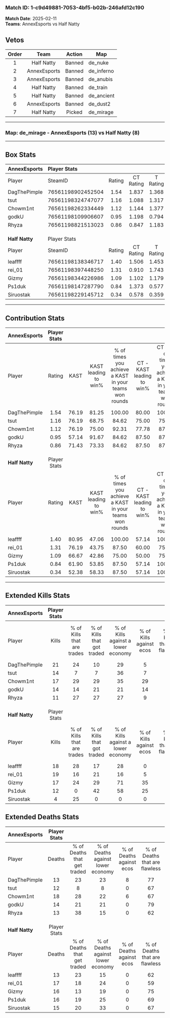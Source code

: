 ### Match ID: 1-c9d49881-7053-4bf5-b02b-246afd12c190  
**Match Date**: 2025-02-11  
**Teams**: AnnexEsports vs Half Natty  

## Vetos  

| Order | Team | Action | Map |
| :---: | :--: | :----: | --- |
| 1 | Half Natty | Banned | de_nuke |
| 2 | AnnexEsports | Banned | de_inferno |
| 3 | AnnexEsports | Banned | de_anubis |
| 4 | Half Natty | Banned | de_train |
| 5 | Half Natty | Banned | de_ancient |
| 6 | AnnexEsports | Banned | de_dust2 |
| 7 | Half Natty | Picked | de_mirage |

---  

### **Map**: de_mirage - AnnexEsports (13) vs Half Natty (8)  
---  

## Box Stats  

| **AnnexEsports** | Player Stats      |        |           |          |       |       |       |         |        |      |     |
| :- | :- | :-: | :-: | :-: | :-: | :-: | :-: | :-: | :-: | :-: | :-: |
| Player           | SteamID           | Rating | CT Rating | T Rating | KAST  |  ADR  | Kills | Assists | Deaths | K/D  | HS% |
| DagThePimple     | 76561198902452504 |  1.54  |   1.837   |  1.368   | 76.19 | 111.8 |  21   |    7    |   13   | 1.62 | 42  |
| tsut             | 76561198324747077 |  1.16  |   1.088   |  1.317   | 76.19 | 75.0  |  14   |    6    |   12   | 1.17 | 50  |
| Chowm1nt         | 76561198262334449 |  1.12  |   1.144   |  1.377   | 76.19 | 75.6  |  17   |    3    |   18   | 0.94 | 29  |
| godkU            | 76561198109906607 |  0.95  |   1.198   |  0.794   | 57.14 | 71.5  |  14   |    4    |   14   | 1.00 | 57  |
| Rhyza            | 76561198821513023 |  0.86  |   0.847   |  1.183   | 71.43 | 48.0  |  11   |    1    |   13   | 0.85 | 54  |
|                  |                   |        |           |          |       |       |       |         |        |      |     |
|                  |                   |        |           |          |       |       |       |         |        |      |     |
|                  |                   |        |           |          |       |       |       |         |        |      |     |
| **Half Natty**   | Player Stats      |        |           |          |       |       |       |         |        |      |     |
| Player           | SteamID           | Rating | CT Rating | T Rating | KAST  |  ADR  | Kills | Assists | Deaths | K/D  | HS% |
| leaffff          | 76561198138346717 |  1.40  |   1.506   |  1.453   | 80.95 | 96.1  |  18   |    6    |   13   | 1.38 | 44  |
| rei_01           | 76561198397448250 |  1.31  |   0.910   |  1.743   | 76.19 | 100.0 |  19   |    4    |   17   | 1.12 | 42  |
| Gizmy            | 76561198344226986 |  1.09  |   1.102   |  1.179   | 66.67 | 74.6  |  17   |    3    |   16   | 1.06 | 47  |
| Ps1duk           | 76561198147287790 |  0.84  |   1.373   |  0.577   | 61.90 | 70.1  |  12   |    3    |   16   | 0.75 | 66  |
| Siruostak        | 76561198229145712 |  0.34  |   0.578   |  0.359   | 52.38 | 32.7  |   4   |    2    |   15   | 0.27 | 75  |
---  

## Contribution Stats  

| **AnnexEsports** | Player Stats |       |                      |                                                        |                           |                                                             |                          |                                                            |
| :- | :-: | :-: | :-: | :-: | :-: | :-: | :-: | :-: |
| Player           |    Rating    | KAST  | KAST leading to win% | % of times you achieve a KAST in your teams won rounds | CT - KAST leading to win% | CT - % of times you achieve a KAST in your teams won rounds | T - KAST leading to win% | T - % of times you achieve a KAST in your teams won rounds |
| DagThePimple     |     1.54     | 76.19 |        81.25         |                         100.00                         |           80.00           |                           100.00                            |          83.33           |                           100.00                           |
| tsut             |     1.16     | 76.19 |        68.75         |                         84.62                          |           75.00           |                            75.00                            |          62.50           |                           100.00                           |
| Chowm1nt         |     1.12     | 76.19 |        75.00         |                         92.31                          |           77.78           |                            87.50                            |          71.43           |                           100.00                           |
| godkU            |     0.95     | 57.14 |        91.67         |                         84.62                          |           87.50           |                            87.50                            |          100.00          |                           80.00                            |
| Rhyza            |     0.86     | 71.43 |        73.33         |                         84.62                          |           87.50           |                            87.50                            |          57.14           |                           80.00                            |
|                  |              |       |                      |                                                        |                           |                                                             |                          |                                                            |
|                  |              |       |                      |                                                        |                           |                                                             |                          |                                                            |
|                  |              |       |                      |                                                        |                           |                                                             |                          |                                                            |
| **Half Natty**   | Player Stats |       |                      |                                                        |                           |                                                             |                          |                                                            |
| Player           |    Rating    | KAST  | KAST leading to win% | % of times you achieve a KAST in your teams won rounds | CT - KAST leading to win% | CT - % of times you achieve a KAST in your teams won rounds | T - KAST leading to win% | T - % of times you achieve a KAST in your teams won rounds |
| leaffff          |     1.40     | 80.95 |        47.06         |                         100.00                         |           57.14           |                           100.00                            |          40.00           |                           100.00                           |
| rei_01           |     1.31     | 76.19 |        43.75         |                         87.50                          |           60.00           |                            75.00                            |          36.36           |                           100.00                           |
| Gizmy            |     1.09     | 66.67 |        42.86         |                         75.00                          |           50.00           |                            75.00                            |          37.50           |                           75.00                            |
| Ps1duk           |     0.84     | 61.90 |        53.85         |                         87.50                          |           57.14           |                           100.00                            |          50.00           |                           75.00                            |
| Siruostak        |     0.34     | 52.38 |        58.33         |                         87.50                          |           57.14           |                           100.00                            |          60.00           |                           75.00                            |
---  

## Extended Kills Stats  

| **AnnexEsports** | Player Stats |                            |                            |                                    |                         |                              |                                 |                                       |                    |           |
| :- | :-: | :-: | :-: | :-: | :-: | :-: | :-: | :-: | :-: | :-: |
| Player           |    Kills     | % of Kills that are trades | % of Kills that got traded | % of Kills against a lower economy | % of Kills against ecos | % of Kills that are flawless | % of Kills that are close duels | % of Kills that are assisted by flash | Pistol Round Kills | AWP Kills |
| DagThePimple     |      21      |             24             |             10             |                 29                 |            5            |              62              |                0                |                   5                   |         8          |     2     |
| tsut             |      14      |             7              |             7              |                 36                 |            7            |              64              |                7                |                   0                   |         0          |     0     |
| Chowm1nt         |      17      |             29             |             29             |                 35                 |           29            |              82              |                6                |                   6                   |         0          |     2     |
| godkU            |      14      |             14             |             21             |                 21                 |           14            |              50              |                0                |                   0                   |         1          |     5     |
| Rhyza            |      11      |             27             |             27             |                 27                 |            9            |              73              |                0                |                   0                   |         0          |     1     |
|                  |              |                            |                            |                                    |                         |                              |                                 |                                       |                    |           |
|                  |              |                            |                            |                                    |                         |                              |                                 |                                       |                    |           |
|                  |              |                            |                            |                                    |                         |                              |                                 |                                       |                    |           |
| **Half Natty**   | Player Stats |                            |                            |                                    |                         |                              |                                 |                                       |                    |           |
| Player           |    Kills     | % of Kills that are trades | % of Kills that got traded | % of Kills against a lower economy | % of Kills against ecos | % of Kills that are flawless | % of Kills that are close duels | % of Kills that are assisted by flash | Pistol Round Kills | AWP Kills |
| leaffff          |      18      |             28             |             17             |                 28                 |            0            |              56              |               11                |                   0                   |         0          |     3     |
| rei_01           |      19      |             16             |             21             |                 16                 |            5            |              79              |                5                |                   5                   |         7          |     2     |
| Gizmy            |      17      |             24             |             29             |                 71                 |           35            |              88              |                0                |                   0                   |         0          |     0     |
| Ps1duk           |      12      |             0              |             42             |                 58                 |           25            |              50              |               17                |                   0                   |         0          |     0     |
| Siruostak        |      4       |             25             |             0              |                 0                  |            0            |              75              |               25                |                   0                   |         0          |     2     |
## Extended Deaths Stats  

| **AnnexEsports** | Player Stats |                             |                                   |                          |                               |                            |                           |               |
| :- | :-: | :-: | :-: | :-: | :-: | :-: | :-: | :-: |
| Player           |    Deaths    | % of Deaths that get traded | % of Deaths against lower economy | % of Deaths against ecos | % of Deaths that are flawless | % of Deaths that are close | % of Deaths while blinded | Deaths to AWP |
| DagThePimple     |      13      |             23              |                23                 |            8             |              77               |             15             |             0             |       1       |
| tsut             |      12      |              8              |                 8                 |            0             |              67               |             8              |             0             |       1       |
| Chowm1nt         |      18      |             28              |                22                 |            6             |              67               |             6              |             0             |       0       |
| godkU            |      14      |             21              |                21                 |            0             |              79               |             14             |             7             |       3       |
| Rhyza            |      13      |             38              |                15                 |            0             |              62               |             0              |             0             |       2       |
|                  |              |                             |                                   |                          |                               |                            |                           |               |
|                  |              |                             |                                   |                          |                               |                            |                           |               |
|                  |              |                             |                                   |                          |                               |                            |                           |               |
| **Half Natty**   | Player Stats |                             |                                   |                          |                               |                            |                           |               |
| Player           |    Deaths    | % of Deaths that get traded | % of Deaths against lower economy | % of Deaths against ecos | % of Deaths that are flawless | % of Deaths that are close | % of Deaths while blinded | Deaths to AWP |
| leaffff          |      13      |             23              |                15                 |            0             |              62               |             0              |             0             |       3       |
| rei_01           |      17      |             18              |                24                 |            0             |              59               |             6              |             0             |       4       |
| Gizmy            |      16      |             13              |                19                 |            0             |              75               |             0              |             0             |       0       |
| Ps1duk           |      16      |             19              |                25                 |            0             |              69               |             0              |             0             |       1       |
| Siruostak        |      15      |             20              |                33                 |            0             |              67               |             7              |            13             |       1       |
